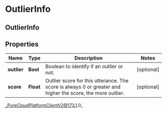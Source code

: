 # OutlierInfo

## OutlierInfo

## Properties

|Name | Type | Description | Notes|
|------------ | ------------- | ------------- | -------------|
| **outlier** | **Bool** | Boolean to identify if an outlier or not. | [optional] |
| **score** | **Float** | Outlier score for this utterance. The score is always 0 or greater and higher the score, the more outlier. | [optional] |



_PureCloudPlatformClientV2@173.1.0_
